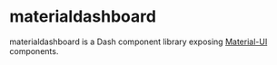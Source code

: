 # materialdashboard

materialdashboard is a Dash component library exposing [Material-UI](https://material-ui.com/) components.
